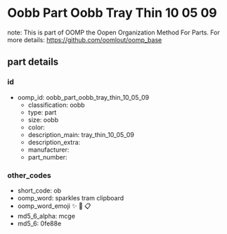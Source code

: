 # Oobb Part Oobb Tray Thin 10 05 09  

note: This is part of OOMP the Oopen Organization Method For Parts. For more details: https://github.com/oomlout/oomp_base

##  part details





### id
* oomp_id: oobb_part_oobb_tray_thin_10_05_09
  * classification: oobb
  * type: part
  * size: oobb
  * color: 
  * description_main: tray_thin_10_05_09
  * description_extra: 
  * manufacturer: 
  * part_number: 

### other_codes
* short_code: ob
* oomp_word: sparkles tram clipboard
* oomp_word_emoji :sparkles: :tram: :clipboard:
* md5_6_alpha: mcge
* md5_6: 0fe88e
